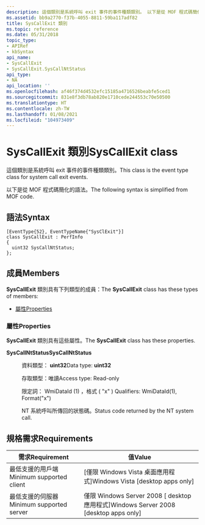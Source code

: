 ```yaml
---
description: 這個類別是系統呼叫 exit 事件的事件種類類別。 以下是從 MOF 程式碼簡化的語法。
ms.assetid: bb9a2770-f37b-4055-8811-59ba117adf82
title: SysCallExit 類別
ms.topic: reference
ms.date: 05/31/2018
topic_type:
- APIRef
- kbSyntax
api_name:
- SysCallExit
- SysCallExit.SysCallNtStatus
api_type:
- NA
api_location: ''
ms.openlocfilehash: af46f374d4532efc15185a4716526beabfe5ced1
ms.sourcegitcommit: 831e8f3db78ab820e1710cede244553c70e50500
ms.translationtype: HT
ms.contentlocale: zh-TW
ms.lasthandoff: 01/08/2021
ms.locfileid: "104973409"
---
```

# <a name="syscallexit-class"></a><span data-ttu-id="3a7f3-104">SysCallExit 類別</span><span class="sxs-lookup"><span data-stu-id="3a7f3-104">SysCallExit class</span></span>

<span data-ttu-id="3a7f3-105">這個類別是系統呼叫 exit 事件的事件種類類別。</span><span class="sxs-lookup"><span data-stu-id="3a7f3-105">This class is the event type class for system call exit events.</span></span>

<span data-ttu-id="3a7f3-106">以下是從 MOF 程式碼簡化的語法。</span><span class="sxs-lookup"><span data-stu-id="3a7f3-106">The following syntax is simplified from MOF code.</span></span>

## <a name="syntax"></a><span data-ttu-id="3a7f3-107">語法</span><span class="sxs-lookup"><span data-stu-id="3a7f3-107">Syntax</span></span>

``` syntax
[EventType{52}, EventTypeName{"SysClExit"}]
class SysCallExit : PerfInfo
{
  uint32 SysCallNtStatus;
};
```

## <a name="members"></a><span data-ttu-id="3a7f3-108">成員</span><span class="sxs-lookup"><span data-stu-id="3a7f3-108">Members</span></span>

<span data-ttu-id="3a7f3-109">**SysCallExit** 類別具有下列類型的成員：</span><span class="sxs-lookup"><span data-stu-id="3a7f3-109">The **SysCallExit** class has these types of members:</span></span>

-   [<span data-ttu-id="3a7f3-110">屬性</span><span class="sxs-lookup"><span data-stu-id="3a7f3-110">Properties</span></span>](#properties)

### <a name="properties"></a><span data-ttu-id="3a7f3-111">屬性</span><span class="sxs-lookup"><span data-stu-id="3a7f3-111">Properties</span></span>

<span data-ttu-id="3a7f3-112">**SysCallExit** 類別具有這些屬性。</span><span class="sxs-lookup"><span data-stu-id="3a7f3-112">The **SysCallExit** class has these properties.</span></span>

<dl> <dt>

<span data-ttu-id="3a7f3-113">**SysCallNtStatus**</span><span class="sxs-lookup"><span data-stu-id="3a7f3-113">**SysCallNtStatus**</span></span>
</dt> <dd> <dl> <dt>

<span data-ttu-id="3a7f3-114">資料類型： **uint32**</span><span class="sxs-lookup"><span data-stu-id="3a7f3-114">Data type: **uint32**</span></span>
</dt> <dt>

<span data-ttu-id="3a7f3-115">存取類型：唯讀</span><span class="sxs-lookup"><span data-stu-id="3a7f3-115">Access type: Read-only</span></span>
</dt> <dt>

<span data-ttu-id="3a7f3-116">限定詞： WmiDataId (1) ，格式 ( "x" ) </span><span class="sxs-lookup"><span data-stu-id="3a7f3-116">Qualifiers: WmiDataId(1), Format("x")</span></span>
</dt> </dl>

<span data-ttu-id="3a7f3-117">NT 系統呼叫所傳回的狀態碼。</span><span class="sxs-lookup"><span data-stu-id="3a7f3-117">Status code returned by the NT system call.</span></span>

</dd> </dl>

## <a name="requirements"></a><span data-ttu-id="3a7f3-118">規格需求</span><span class="sxs-lookup"><span data-stu-id="3a7f3-118">Requirements</span></span>



| <span data-ttu-id="3a7f3-119">需求</span><span class="sxs-lookup"><span data-stu-id="3a7f3-119">Requirement</span></span> | <span data-ttu-id="3a7f3-120">值</span><span class="sxs-lookup"><span data-stu-id="3a7f3-120">Value</span></span> |
|-------------------------------------|------------------------------------------------------|
| <span data-ttu-id="3a7f3-121">最低支援的用戶端</span><span class="sxs-lookup"><span data-stu-id="3a7f3-121">Minimum supported client</span></span><br/> | <span data-ttu-id="3a7f3-122">\[僅限 Windows Vista 桌面應用程式\]</span><span class="sxs-lookup"><span data-stu-id="3a7f3-122">Windows Vista \[desktop apps only\]</span></span><br/>       |
| <span data-ttu-id="3a7f3-123">最低支援的伺服器</span><span class="sxs-lookup"><span data-stu-id="3a7f3-123">Minimum supported server</span></span><br/> | <span data-ttu-id="3a7f3-124">僅限 Windows Server 2008 \[ desktop 應用程式\]</span><span class="sxs-lookup"><span data-stu-id="3a7f3-124">Windows Server 2008 \[desktop apps only\]</span></span><br/> |



 

 




